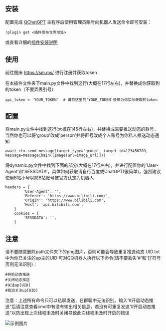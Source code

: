 ## 安装

配置完成 [QChatGPT](https://github.com/RockChinQ/QChatGPT) 主程序后使用管理员账号向机器人发送命令即可安装：

```
!plugin get <插件发布仓库地址>
```
或查看详细的[插件安装说明](https://github.com/RockChinQ/QChatGPT/wiki/5-%E6%8F%92%E4%BB%B6%E4%BD%BF%E7%94%A8)

## 使用

前往图床  https://sm.ms/  进行注册并获取token

在本插件文件夹下main.py文件中找到这行(大概在17行左右)，并替换成你获取到的token（不要弄丢引号）
```
api_token = 'YOUR_TOKEN'  # 请将这里的'YOUR_TOKEN'替换为你实际获取的token
```

## 配置

将main.py文件中找到这行(大概在145行左右)，并替换成需要推送动态的群号，当然你也可以将'group'改成'person'并将群号改成个人账号为你私人推送动态通知
```
await ctx.send_message(target_type='group', target_id=123456789, message=MessageChain([Image(url=image_url)]))
```

将dynamic.py文件中找到下面的部分(大概在17行左右)，并进行配置你的'User-Agent'和'SESSDATA'，具体如何获取请自行百度或ChatGPT(很简单)，强烈建议使用B站小号以防B站账号被官方认定为机器人
```
headers = {
        'User-Agent': '',
        'Referer': 'https://www.bilibili.com/',
        'Origin': 'https://www.bilibili.com',
        'Host': 'api.bilibili.com',
    }
    cookies = {
        'SESSDATA': '',
    }
```

## 注意

请不要随意删除path文件夹下的png图片，否则可能会导致重复推送动态
UID.txt中为你已关注的up主的UID
可对QQ机器人执行以下命令(请不要丢失'#'和'[]'符号否则无法识别)：
```
#开启动态推送
#关闭动态推送
#关注up[UID]
#取消关注up[UID]
```

注意：上述所有命令只可以私聊发送，在群聊中无法识别。输入”#开启动态推送“后请注意查看cmd中有没有输出相关信息，若没有可重复发送”#开启动态推送“以防出现上次线程未及时关闭导致此次线程未及时开启的错误

![示例图片](https://s2.loli.net/2024/10/02/o7r2bQNBeLkTzmv.png)

